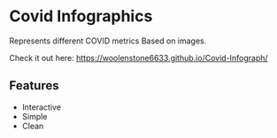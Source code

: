 # Covid Infographics
 Represents different COVID metrics Based on images.

 Check it out here: https://woolenstone6633.github.io/Covid-Infograph/

 ## Features
 - Interactive
 - Simple
 - Clean
